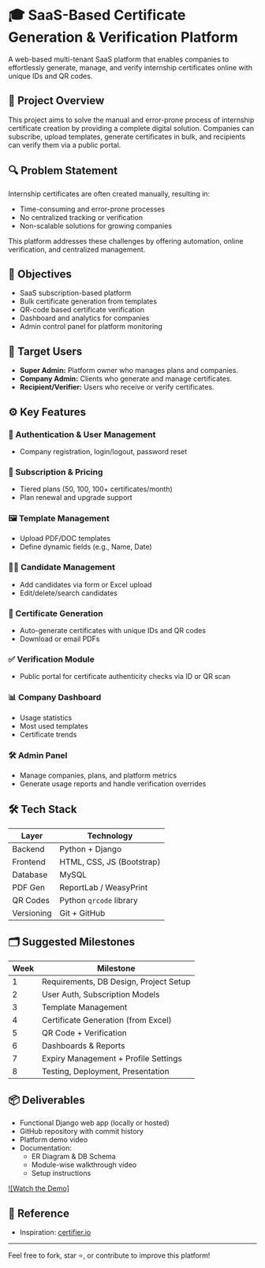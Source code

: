 # 🎓 SaaS-Based Certificate Generation & Verification Platform

A web-based multi-tenant SaaS platform that enables companies to effortlessly generate, manage, and verify internship certificates online with unique IDs and QR codes.

## 🚀 Project Overview

This project aims to solve the manual and error-prone process of internship certificate creation by providing a complete digital solution. Companies can subscribe, upload templates, generate certificates in bulk, and recipients can verify them via a public portal.

## 🔍 Problem Statement

Internship certificates are often created manually, resulting in:
- Time-consuming and error-prone processes
- No centralized tracking or verification
- Non-scalable solutions for growing companies

This platform addresses these challenges by offering automation, online verification, and centralized management.

## 🎯 Objectives

- SaaS subscription-based platform
- Bulk certificate generation from templates
- QR-code based certificate verification
- Dashboard and analytics for companies
- Admin control panel for platform monitoring

## 👤 Target Users

- **Super Admin:** Platform owner who manages plans and companies.
- **Company Admin:** Clients who generate and manage certificates.
- **Recipient/Verifier:** Users who receive or verify certificates.

## ⚙️ Key Features

### 🔐 Authentication & User Management
- Company registration, login/logout, password reset

### 🧾 Subscription & Pricing
- Tiered plans (50, 100, 100+ certificates/month)
- Plan renewal and upgrade support

### 🖼 Template Management
- Upload PDF/DOC templates
- Define dynamic fields (e.g., Name, Date)

### 👨‍🎓 Candidate Management
- Add candidates via form or Excel upload
- Edit/delete/search candidates

### 📄 Certificate Generation
- Auto-generate certificates with unique IDs and QR codes
- Download or email PDFs

### ✅ Verification Module
- Public portal for certificate authenticity checks via ID or QR scan

### 📊 Company Dashboard
- Usage statistics
- Most used templates
- Certificate trends

### 🛠 Admin Panel
- Manage companies, plans, and platform metrics
- Generate usage reports and handle verification overrides

## 🛠 Tech Stack

| Layer        | Technology               |
|-------------|--------------------------|
| Backend     | Python + Django          |
| Frontend    | HTML, CSS, JS (Bootstrap)|
| Database    | MySQL                    |
| PDF Gen     | ReportLab / WeasyPrint   |
| QR Codes    | Python `qrcode` library  |
| Versioning  | Git + GitHub             |

## 🗂 Suggested Milestones

| Week | Milestone                                             |
|------|--------------------------------------------------------|
| 1    | Requirements, DB Design, Project Setup                |
| 2    | User Auth, Subscription Models                        |
| 3    | Template Management                                   |
| 4    | Certificate Generation (from Excel)                   |
| 5    | QR Code + Verification                                |
| 6    | Dashboards & Reports                                  |
| 7    | Expiry Management + Profile Settings                  |
| 8    | Testing, Deployment, Presentation                     |

## 📦 Deliverables

- Functional Django web app (locally or hosted)
- GitHub repository with commit history
- Platform demo video
- Documentation:
  - ER Diagram & DB Schema
  - Module-wise walkthrough video
  - Setup instructions
    
[![Watch the Demo]](https://drive.google.com/file/d/1ocPVwqSKPzNStA_FK5AC5HiqKG5xGF40/view?usp=drive_link)


## 🔗 Reference

- Inspiration: [certifier.io](https://certifier.io/)

---

Feel free to fork, star ⭐, or contribute to improve this platform!

